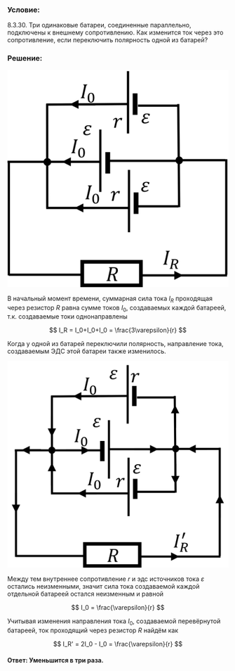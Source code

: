 ###  Условие: 

$8.3.30.$ Три одинаковые батареи, соединенные параллельно, подключены к внешнему сопротивлению. Как изменится ток через это сопротивление, если переключить полярность одной из батарей? 

###  Решение: 

![Начальная схема|686x673, 30%](../../img/8.3.30/Picture1.svg)

В начальный момент времени, суммарная сила тока $I_R$ проходящая через резистор $R$ равна сумме токов $I_0$, создаваемых каждой батареей, т.к. создаваемые токи однонаправлены 

$$
I_R = I_0+I_0+I_0 = \frac{3\varepsilon}{r}
$$

Когда у одной из батарей переключили полярность, направление тока, создаваемым ЭДС этой батареи также изменилось.

![Перевёрнутая схема|732x683, 30%](../../img/8.3.30/Picture2.svg)

Между тем внутреннее сопротивление $r$ и эдс источников тока $\varepsilon$ остались неизменными, значит сила тока создаваемой каждой отдельной батареей остался неизменным и равной

$$
I_0 = \frac{\varepsilon}{r}
$$

Учитывая изменения направления тока $I_0$, создаваемой перевёрнутой батареей, ток проходящий через резистор $R$ найдём как 

$$
I_R' = 2I_0 - I_0 = \frac{\varepsilon}{r}
$$


####  Ответ: Уменьшится в три раза. 
